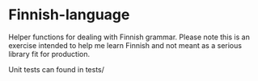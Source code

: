 # Finnish-language
Helper functions for dealing with Finnish grammar.
Please note this is an exercise intended to help me learn Finnish and not meant as a serious library fit for production.

Unit tests can found in tests/
